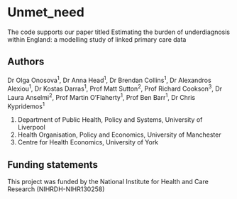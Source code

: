 # Unmet_need
The code supports our paper titled Estimating the burden of underdiagnosis within England: a modelling study of linked primary care data 

## Authors
Dr Olga Onosova<sup>1</sup>, Dr Anna Head<sup>1</sup>, Dr Brendan Collins<sup>1</sup>, Dr Alexandros Alexiou<sup>1</sup>, Dr Kostas Darras<sup>1</sup>, Prof Matt Sutton<sup>2</sup>, Prof Richard Cookson<sup>3</sup>, Dr Laura Anselmi<sup>2</sup>, Prof Martin O’Flaherty<sup>1</sup>, Prof Ben Barr<sup>1</sup>, Dr Chris Kypridemos<sup>1</sup>

1.	Department of Public Health, Policy and Systems, University of Liverpool
2.	Health Organisation, Policy and Economics, University of Manchester
3.	Centre for Health Economics, University of York

## Funding statements
This project was funded by the National Institute for Health and Care Research (NIHRDH-NIHR130258)
